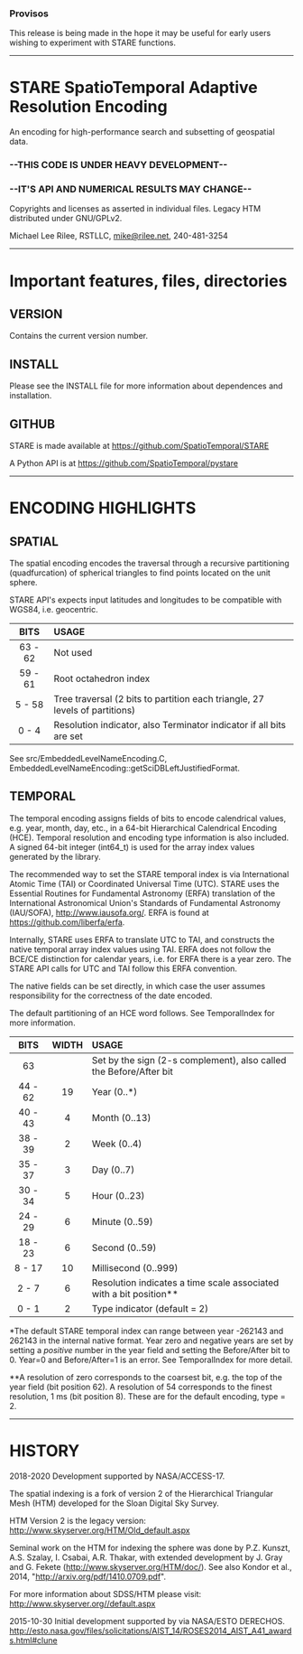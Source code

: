 
### Provisos

This release is being made in the hope it may be useful for early users wishing to experiment with STARE functions.

---
# STARE SpatioTemporal Adaptive Resolution Encoding

An encoding for high-performance search and subsetting of geospatial data.

### --THIS CODE IS UNDER HEAVY DEVELOPMENT--
### --IT'S API AND NUMERICAL RESULTS MAY CHANGE--

Copyrights and licenses as asserted in individual files. Legacy HTM distributed under GNU/GPLv2.

Michael Lee Rilee, RSTLLC, mike@rilee.net, 240-481-3254

---
# Important features, files, directories

## VERSION
  Contains the current version number.

## INSTALL
  Please see the INSTALL file for more information about dependences and installation.

## GITHUB
  STARE is made available at https://github.com/SpatioTemporal/STARE
  
  A Python API is at https://github.com/SpatioTemporal/pystare

---
# ENCODING HIGHLIGHTS

## SPATIAL

The spatial encoding encodes the traversal through a recursive partitioning
(quadfurcation) of spherical triangles to find points located on the unit sphere.

STARE API's expects input latitudes and longitudes to be compatible with WGS84, i.e. geocentric.

| BITS | USAGE                                                                         |
|:----:|:------------------------------------------------------------------------------|
|63 - 62  |Not used									     |
|59 - 61  |Root octahedron index							     |
| 5 - 58  |Tree traversal (2 bits to partition each triangle, 27 levels of partitions)    |
| 0 -  4  |Resolution indicator, also Terminator indicator if all bits are set            |

See src/EmbeddedLevelNameEncoding.C, EmbeddedLevelNameEncoding::getSciDBLeftJustifiedFormat.

## TEMPORAL

The temporal encoding assigns fields of bits to encode calendrical values, e.g.
year, month, day, etc., in a 64-bit Hierarchical Calendrical Encoding (HCE). Temporal
resolution and encoding type information is also included. A signed 64-bit integer (int64_t)
is used for the array index values generated by the library.

The recommended way to set the STARE temporal index is via
International Atomic Time (TAI) or Coordinated Universal Time (UTC). STARE
uses the Essential Routines for Fundamental Astronomy (ERFA) translation of
the International Astronomical Union's Standards of Fundamental Astronomy
(IAU/SOFA), http://www.iausofa.org/. ERFA is found at https://github.com/liberfa/erfa.

Internally, STARE uses ERFA to translate UTC to TAI, and constructs the
native temporal array index values using TAI. ERFA does not follow the BCE/CE
distinction for calendar years, i.e. for ERFA there is a year zero. The STARE API calls
for UTC and TAI follow this ERFA convention.

The native fields can be set directly, in which case the user
assumes responsibility for the correctness of the date encoded.

The default partitioning of an HCE word follows. See TemporalIndex for more information.

| BITS |  WIDTH |  USAGE |
|:-----:|:--------:|:--------|
|63      |     | Set by the sign (2-s complement), also called the Before/After bit|
|44 - 62 | 19  | Year (0..\*)|
|40 - 43 |  4  | Month (0..13)|
|38 - 39 |  2  | Week (0..4)|
|35 - 37 |  3  | Day (0..7)|
|30 - 34 |  5  | Hour (0..23)|
|24 - 29 |  6  | Minute (0..59)|
|18 - 23 |  6  | Second (0..59)|
| 8 - 17 | 10  | Millisecond (0..999)|
| 2 -  7 |  6  | Resolution indicates a time scale associated with a bit position\*\*|
| 0 -  1 |  2  | Type indicator (default = 2)|

\*The default STARE temporal index can range between year -262143 and 262143 in the
   internal native format. Year zero and negative years are set by setting
   a *positive* number in the year field and setting the Before/After bit to 0.
   Year=0 and Before/After=1 is an error. See TemporalIndex for more detail.

\*\*A resolution of zero corresponds to the coarsest bit, e.g. the top of the
   year field (bit position 62). A resolution of 54 corresponds to the finest
   resolution, 1 ms (bit position 8). These are for the default encoding,
   type = 2.

---
# HISTORY

2018-2020 Development supported by NASA/ACCESS-17.

The spatial indexing is a fork of version 2 of the Hierarchical Triangular Mesh (HTM) developed for the Sloan Digital Sky Survey.

HTM Version 2 is the legacy version: http://www.skyserver.org/HTM/Old_default.aspx

Seminal work on the HTM for indexing the sphere was done by P.Z. Kunszt, A.S. Szalay, I. Csabai, A.R. Thakar, with extended development by J. Gray and G. Fekete (http://www.skyserver.org/HTM/doc/).  See also Kondor et al., 2014, "http://arxiv.org/pdf/1410.0709.pdf".

For more information about SDSS/HTM please visit: http://www.skyserver.org//default.aspx

2015-10-30 Initial development supported by via NASA/ESTO DERECHOS. http://esto.nasa.gov/files/solicitations/AIST_14/ROSES2014_AIST_A41_awards.html#clune


